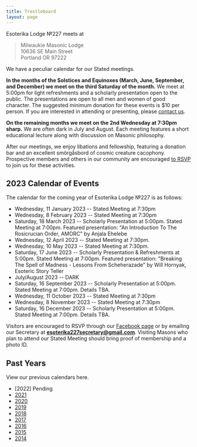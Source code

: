 ```yaml
---
title: Trestleboard
layout: page
---
```


Esoterika Lodge №227 meets at

> Milwaukie Masonic Lodge<br>
> 10636 SE Main Street<br>
> Portland OR 97222

We have a peculiar calendar for our Stated meetings.

**In the months of the Solstices and Equinoxes (March, June,
September, and December) we meet on the third Saturday of the month.**
We meet at 5:00pm for light refreshments and a scholarly presentation
open to the public. The presentations are open to all men and women of
good character. The suggested minimum donation for these events is $10
per person. If you are interested in attending or presenting, please
[contact us](/contact/).

**On the remaining months we meet on the 2nd Wednesday at 7:30pm
sharp.** We are often dark in July and August. Each meeting features a
short educational lecture along with discussion on Masonic philosophy.

After our meetings, we enjoy libations and fellowship, featuring a
donation bar and an excellent smörgåsbord of cosmic creature cacophony. Prospective members
and others in our community are encouraged [to RSVP](/contact/) to join us for these activities.

## 2023 Calendar of Events

The calendar for the coming year of Esoterika Lodge №227 is as follows:

 -  Wednesday, 11 January 2023 -- Stated Meeting at 7:30pm
 -  Wednesday, 8 February 2023 -- Stated Meeting at 7:30pm
 -  Saturday, 18 March 2023 -- Scholarly Presentation at 5:00pm. Stated Meeting at 7:00pm. Featured presentation: "An Introduction To The Rosicrucian Order, AMORC" by Anjala Ehelebe 
 -  Wednesday, 12 April 2023 -- Stated Meeting at 7:30pm.
 -  Wednesday, 10 May 2023 -- Stated Meeting at 7:30pm.
 -  Saturday, 17 June 2023 -- Scholarly Presentation & Refreshments at 5:00pm. Stated Meeting at 7:00pm. Featured presentation: "Breaking The Spell of Madness - Lessons From Scheherazade" by Will Hornyak, Esoteric Story Teller
 -  July/August 2023 -- DARK
 -  Saturday, 16 September 2023 -- Scholarly Presentation at 5:00pm. Stated Meeting at 7:00pm. Details TBA.
 -  Wednesday, 11 October 2023 -- Stated Meeting at 7:30pm
 -  Wednesday, 8 November 2023 -- Stated Meeting at 7:30pm
 -  Saturday, 16 December 2023 -- Scholarly Presentation at 5:00pm. Stated Meeting at 7:00pm. Details TBA.

Visitors are encouraged to RSVP through our [Facebook page](https://www.facebook.com/esoterikalodge.oregon/) or by emailing our Secretary at **esoterika227secretary@gmail.com**. Visiting Masons who plan to attend our Stated Meeting should bring proof of membership and a photo ID.

## Past Years

View our previous calendars here.

 - [2022] Pending
 - [2021](2021/)
 - [2020](2020/)
 - [2019](2019/)
 - [2018](2018/)
 - [2017](2017/)
 - [2016](2016/)
 - [2015](2015/)
 - [2014](2014/)
 
